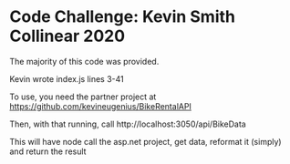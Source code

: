 # Code Challenge: Kevin Smith Collinear 2020

The majority of this code was provided.

Kevin wrote index.js lines 3-41

To use, you need the partner project at https://github.com/kevineugenius/BikeRentalAPI

Then, with that running, call http://localhost:3050/api/BikeData

This will have node call the asp.net project, get data, reformat it (simply) and return the result